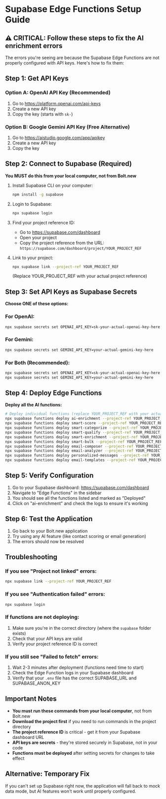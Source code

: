 # Supabase Edge Functions Setup Guide

## ⚠️ CRITICAL: Follow these steps to fix the AI enrichment errors

The errors you're seeing are because the Supabase Edge Functions are not properly configured with API keys. Here's how to fix them:

## Step 1: Get API Keys

### Option A: OpenAI API Key (Recommended)
1. Go to https://platform.openai.com/api-keys
2. Create a new API key
3. Copy the key (starts with `sk-`)

### Option B: Google Gemini API Key (Free Alternative)
1. Go to https://aistudio.google.com/app/apikey
2. Create a new API key
3. Copy the key

## Step 2: Connect to Supabase (Required)

**You MUST do this from your local computer, not from Bolt.new**

1. Install Supabase CLI on your computer:
   ```bash
   npm install -g supabase
   ```

2. Login to Supabase:
   ```bash
   npx supabase login
   ```

3. Find your project reference ID:
   - Go to https://supabase.com/dashboard
   - Open your project
   - Copy the project reference from the URL: `https://supabase.com/dashboard/project/YOUR_PROJECT_REF`

4. Link to your project:
   ```bash
   npx supabase link --project-ref YOUR_PROJECT_REF
   ```
   (Replace YOUR_PROJECT_REF with your actual project reference)

## Step 3: Set API Keys as Supabase Secrets

**Choose ONE of these options:**

### For OpenAI:
```bash
npx supabase secrets set OPENAI_API_KEY=sk-your-actual-openai-key-here
```

### For Gemini:
```bash
npx supabase secrets set GEMINI_API_KEY=your-actual-gemini-key-here
```

### For Both (Recommended):
```bash
npx supabase secrets set OPENAI_API_KEY=sk-your-actual-openai-key-here
npx supabase secrets set GEMINI_API_KEY=your-actual-gemini-key-here
```

## Step 4: Deploy Edge Functions

**Deploy all the AI functions:**

```bash
# Deploy individual functions (replace YOUR_PROJECT_REF with your actual project reference)
npx supabase functions deploy ai-enrichment --project-ref YOUR_PROJECT_REF
npx supabase functions deploy smart-score --project-ref YOUR_PROJECT_REF
npx supabase functions deploy smart-categorize --project-ref YOUR_PROJECT_REF
npx supabase functions deploy smart-qualify --project-ref YOUR_PROJECT_REF
npx supabase functions deploy smart-enrichment --project-ref YOUR_PROJECT_REF
npx supabase functions deploy smart-bulk --project-ref YOUR_PROJECT_REF
npx supabase functions deploy email-composer --project-ref YOUR_PROJECT_REF
npx supabase functions deploy email-analyzer --project-ref YOUR_PROJECT_REF
npx supabase functions deploy personalized-messages --project-ref YOUR_PROJECT_REF
npx supabase functions deploy email-templates --project-ref YOUR_PROJECT_REF
```

## Step 5: Verify Configuration

1. Go to your Supabase dashboard: https://supabase.com/dashboard
2. Navigate to "Edge Functions" in the sidebar
3. You should see all the functions listed and marked as "Deployed"
4. Click on "ai-enrichment" and check the logs to ensure it's working

## Step 6: Test the Application

1. Go back to your Bolt.new application
2. Try using any AI feature (like contact scoring or email generation)
3. The errors should now be resolved

## Troubleshooting

### If you see "Project not linked" errors:
```bash
npx supabase link --project-ref YOUR_PROJECT_REF
```

### If you see "Authentication failed" errors:
```bash
npx supabase login
```

### If functions are not deploying:
1. Make sure you're in the correct directory (where the `supabase` folder exists)
2. Check that your API keys are valid
3. Verify your project reference ID is correct

### If you still see "Failed to fetch" errors:
1. Wait 2-3 minutes after deployment (functions need time to start)
2. Check the Edge Function logs in your Supabase dashboard
3. Verify that your `.env` file has the correct SUPABASE_URL and SUPABASE_ANON_KEY

## Important Notes

- **You must run these commands from your local computer**, not from Bolt.new
- **Download the project first** if you need to run commands in the project directory
- **The project reference ID** is critical - get it from your Supabase dashboard URL
- **API keys are secrets** - they're stored securely in Supabase, not in your code
- **Functions must be deployed** after setting secrets for changes to take effect

## Alternative: Temporary Fix

If you can't set up Supabase right now, the application will fall back to mock data mode, but AI features won't work until properly configured.
